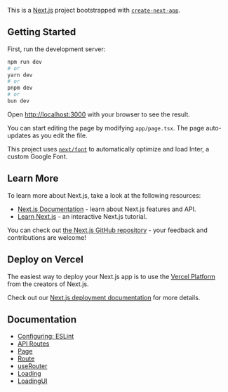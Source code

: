 This is a [Next.js](https://nextjs.org/) project bootstrapped with [`create-next-app`](https://github.com/vercel/next.js/tree/canary/packages/create-next-app).

## Getting Started

First, run the development server:

```bash
npm run dev
# or
yarn dev
# or
pnpm dev
# or
bun dev
```

Open [http://localhost:3000](http://localhost:3000) with your browser to see the result.

You can start editing the page by modifying `app/page.tsx`. The page auto-updates as you edit the file.

This project uses [`next/font`](https://nextjs.org/docs/basic-features/font-optimization) to automatically optimize and load Inter, a custom Google Font.

## Learn More

To learn more about Next.js, take a look at the following resources:

- [Next.js Documentation](https://nextjs.org/docs) - learn about Next.js features and API.
- [Learn Next.js](https://nextjs.org/learn) - an interactive Next.js tutorial.

You can check out [the Next.js GitHub repository](https://github.com/vercel/next.js/) - your feedback and contributions are welcome!

## Deploy on Vercel

The easiest way to deploy your Next.js app is to use the [Vercel Platform](https://vercel.com/new?utm_medium=default-template&filter=next.js&utm_source=create-next-app&utm_campaign=create-next-app-readme) from the creators of Next.js.

Check out our [Next.js deployment documentation](https://nextjs.org/docs/deployment) for more details.

## Documentation

- [Configuring: ESLint](https://nextjs.org/docs/pages/building-your-application/configuring/eslint)
- [API Routes](https://nextjs.org/docs/pages/building-your-application/routing/api-routes)
- [Page](https://nextjs.org/docs/app/api-reference/file-conventions/page)
- [Route](https://nextjs.org/docs/app/api-reference/file-conventions/route)
- [useRouter](https://nextjs.org/docs/pages/api-reference/functions/use-router)
- [Loading](https://nextjs.org/docs/app/api-reference/file-conventions/loading)
- [LoadingUI](https://nextjs.org/docs/app/building-your-application/routing/loading-ui-and-streaming)
